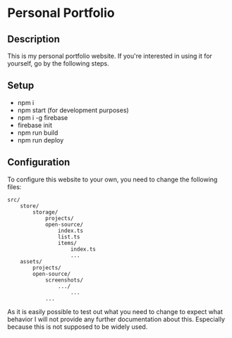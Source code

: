 # Personal Portfolio

## Description

This is my personal portfolio website. If you're interested in using it for yourself, go by the following steps.

## Setup

-   npm i
-   npm start (for development purposes)
-   npm i -g firebase
-   firebase init
-   npm run build
-   npm run deploy

## Configuration

To configure this website to your own, you need to change the following files:

```
src/
    store/
        storage/
			projects/
			open-source/
				index.ts
				list.ts
				items/
					index.ts
					...
	assets/
		projects/
		open-source/
			screenshots/
				.../
					...
			...

```

As it is easily possible to test out what you need to change to expect what behavior I will not provide any further documentation about this. Especially because this is not supposed to be widely used.
